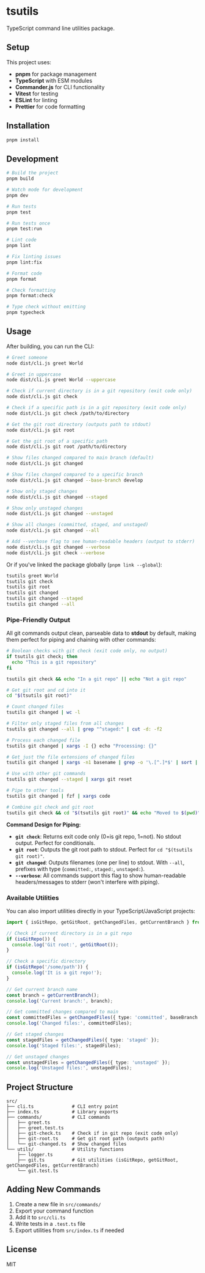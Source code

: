 # tsutils

TypeScript command line utilities package.

## Setup

This project uses:
- **pnpm** for package management
- **TypeScript** with ESM modules
- **Commander.js** for CLI functionality
- **Vitest** for testing
- **ESLint** for linting
- **Prettier** for code formatting

## Installation

```bash
pnpm install
```

## Development

```bash
# Build the project
pnpm build

# Watch mode for development
pnpm dev

# Run tests
pnpm test

# Run tests once
pnpm test:run

# Lint code
pnpm lint

# Fix linting issues
pnpm lint:fix

# Format code
pnpm format

# Check formatting
pnpm format:check

# Type check without emitting
pnpm typecheck
```

## Usage

After building, you can run the CLI:

```bash
# Greet someone
node dist/cli.js greet World

# Greet in uppercase
node dist/cli.js greet World --uppercase

# Check if current directory is in a git repository (exit code only)
node dist/cli.js git check

# Check if a specific path is in a git repository (exit code only)
node dist/cli.js git check /path/to/directory

# Get the git root directory (outputs path to stdout)
node dist/cli.js git root

# Get the git root of a specific path
node dist/cli.js git root /path/to/directory

# Show files changed compared to main branch (default)
node dist/cli.js git changed

# Show files changed compared to a specific branch
node dist/cli.js git changed --base-branch develop

# Show only staged changes
node dist/cli.js git changed --staged

# Show only unstaged changes
node dist/cli.js git changed --unstaged

# Show all changes (committed, staged, and unstaged)
node dist/cli.js git changed --all

# Add --verbose flag to see human-readable headers (output to stderr)
node dist/cli.js git changed --verbose
node dist/cli.js git check --verbose
```

Or if you've linked the package globally (`pnpm link --global`):

```bash
tsutils greet World
tsutils git check
tsutils git root
tsutils git changed
tsutils git changed --staged
tsutils git changed --all
```

### Pipe-Friendly Output

All git commands output clean, parseable data to **stdout** by default, making them perfect for piping and chaining with other commands:

```bash
# Boolean checks with git check (exit code only, no output)
if tsutils git check; then
  echo "This is a git repository"
fi

tsutils git check && echo "In a git repo" || echo "Not a git repo"

# Get git root and cd into it
cd "$(tsutils git root)"

# Count changed files
tsutils git changed | wc -l

# Filter only staged files from all changes
tsutils git changed --all | grep "^staged:" | cut -d: -f2

# Process each changed file
tsutils git changed | xargs -I {} echo "Processing: {}"

# Get just the file extensions of changed files
tsutils git changed | xargs -n1 basename | grep -o '\.[^.]*$' | sort | uniq

# Use with other git commands
tsutils git changed --staged | xargs git reset

# Pipe to other tools
tsutils git changed | fzf | xargs code

# Combine git check and git root
tsutils git check && cd "$(tsutils git root)" && echo "Moved to $(pwd)"
```

**Command Design for Piping:**
- **`git check`**: Returns exit code only (0=is git repo, 1=not). No stdout output. Perfect for conditionals.
- **`git root`**: Outputs the git root path to stdout. Perfect for `cd "$(tsutils git root)"`.
- **`git changed`**: Outputs filenames (one per line) to stdout. With `--all`, prefixes with type (`committed:`, `staged:`, `unstaged:`).
- **`--verbose`**: All commands support this flag to show human-readable headers/messages to stderr (won't interfere with piping).

### Available Utilities

You can also import utilities directly in your TypeScript/JavaScript projects:

```typescript
import { isGitRepo, getGitRoot, getChangedFiles, getCurrentBranch } from 'tsutils';

// Check if current directory is in a git repo
if (isGitRepo()) {
  console.log('Git root:', getGitRoot());
}

// Check a specific directory
if (isGitRepo('/some/path')) {
  console.log('It is a git repo!');
}

// Get current branch name
const branch = getCurrentBranch();
console.log('Current branch:', branch);

// Get committed changes compared to main
const committedFiles = getChangedFiles({ type: 'committed', baseBranch: 'main' });
console.log('Changed files:', committedFiles);

// Get staged changes
const stagedFiles = getChangedFiles({ type: 'staged' });
console.log('Staged files:', stagedFiles);

// Get unstaged changes
const unstagedFiles = getChangedFiles({ type: 'unstaged' });
console.log('Unstaged files:', unstagedFiles);
```

## Project Structure

```
src/
├── cli.ts              # CLI entry point
├── index.ts            # Library exports
├── commands/           # CLI commands
│   ├── greet.ts
│   ├── greet.test.ts
│   ├── git-check.ts    # Check if in git repo (exit code only)
│   ├── git-root.ts     # Get git root path (outputs path)
│   └── git-changed.ts  # Show changed files
└── utils/              # Utility functions
    ├── logger.ts
    ├── git.ts          # Git utilities (isGitRepo, getGitRoot, getChangedFiles, getCurrentBranch)
    └── git.test.ts
```

## Adding New Commands

1. Create a new file in `src/commands/`
2. Export your command function
3. Add it to `src/cli.ts`
4. Write tests in a `.test.ts` file
5. Export utilities from `src/index.ts` if needed

## License

MIT
